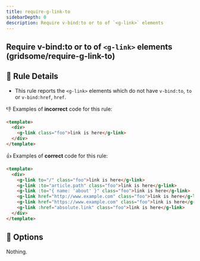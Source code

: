 ```yaml
---
title: require-g-link-to
sidebarDepth: 0
description: Require v-bind:to or to of `<g-link>` elements
---
```


## Require v-bind:to or to of `<g-link>` elements (gridsome/require-g-link-to)

## :book: Rule Details

- This rule reports the `<g-link>` elements which do not have `v-bind:to`, `to` or `v-bind:href`, `href`.

:-1: Examples of **incorrect** code for this rule:

```html
<template>
  <div>
    <g-link class="foo">link is here</g-link>
  </div>
</template>
```

:+1: Examples of **correct** code for this rule:

```html
<template>
  <div>
    <g-link to="/" class="foo">link is here</g-link>
    <g-link :to="article.path" class="foo">link is here</g-link>
    <g-link :to="{ name: 'about' }" class="foo">link is here</g-link>
    <g-link href="http://www.example.com" class="foo">link is here</g-link>
    <g-link href="https://www.example.com" class="foo">link is here</g-link>
    <g-link :href="absolute.link" class="foo">link is here</g-link>
  </div>
</template>
```

## :wrench: Options

Nothing.
